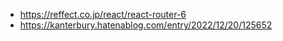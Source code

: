 - https://reffect.co.jp/react/react-router-6
- https://kanterbury.hatenablog.com/entry/2022/12/20/125652
